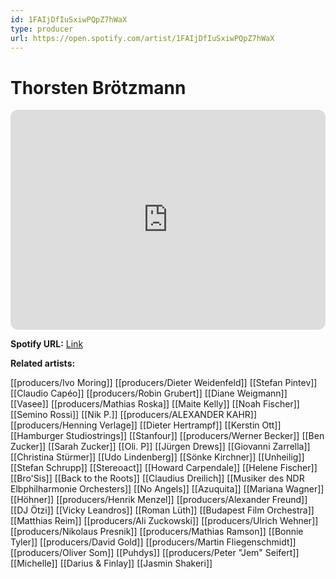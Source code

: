 ```yaml
---
id: 1FAIjDfIuSxiwPQpZ7hWaX
type: producer
url: https://open.spotify.com/artist/1FAIjDfIuSxiwPQpZ7hWaX
---
```

# Thorsten Brötzmann

<iframe style="border-radius:12px" src="https://open.spotify.com/embed/artist/1FAIjDfIuSxiwPQpZ7hWaX" width="100%" height="352" frameBorder="0" allowfullscreen="" allow="autoplay; clipboard-write; encrypted-media; fullscreen; picture-in-picture" loading="lazy"></iframe>

**Spotify URL:** [Link](https://open.spotify.com/artist/1FAIjDfIuSxiwPQpZ7hWaX)

**Related artists:**

[[producers/Ivo Moring]]
[[producers/Dieter Weidenfeld]]
[[Stefan Pintev]]
[[Claudio Capéo]]
[[producers/Robin Grubert]]
[[Diane Weigmann]]
[[Vasee]]
[[producers/Mathias Roska]]
[[Maite Kelly]]
[[Noah Fischer]]
[[Semino Rossi]]
[[Nik P.]]
[[producers/ALEXANDER KAHR]]
[[producers/Henning Verlage]]
[[Dieter Hertrampf]]
[[Kerstin Ott]]
[[Hamburger Studiostrings]]
[[Stanfour]]
[[producers/Werner Becker]]
[[Ben Zucker]]
[[Sarah Zucker]]
[[Oli. P]]
[[Jürgen Drews]]
[[Giovanni Zarrella]]
[[Christina Stürmer]]
[[Udo Lindenberg]]
[[Sönke Kirchner]]
[[Unheilig]]
[[Stefan Schrupp]]
[[Stereoact]]
[[Howard Carpendale]]
[[Helene Fischer]]
[[Bro'Sis]]
[[Back to the Roots]]
[[Claudius Dreilich]]
[[Musiker des NDR Elbphilharmonie Orchesters]]
[[No Angels]]
[[Azuquita]]
[[Mariana Wagner]]
[[Höhner]]
[[producers/Henrik Menzel]]
[[producers/Alexander Freund]]
[[DJ Ötzi]]
[[Vicky Leandros]]
[[Roman Lüth]]
[[Budapest Film Orchestra]]
[[Matthias Reim]]
[[producers/Ali Zuckowski]]
[[producers/Ulrich Wehner]]
[[producers/Nikolaus Presnik]]
[[producers/Mathias Ramson]]
[[Bonnie Tyler]]
[[producers/David Gold]]
[[producers/Martin Fliegenschmidt]]
[[producers/Oliver Som]]
[[Puhdys]]
[[producers/Peter "Jem" Seifert]]
[[Michelle]]
[[Darius & Finlay]]
[[Jasmin Shakeri]]
